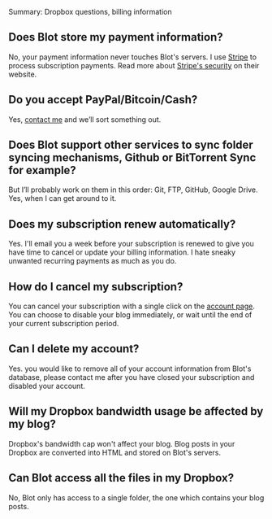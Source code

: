 Summary: Dropbox questions, billing information

## Does Blot store my payment information?

No, your payment information never touches Blot's servers. I use [Stripe](https://stripe.com/) to process subscription payments. Read more about [Stripe's security](https://stripe.com/help/security) on their website.

## Do you accept PayPal/Bitcoin/Cash?

Yes, [contact me](/contact) and we’ll sort something out.

## Does Blot support other services to sync folder syncing mechanisms, Github or BitTorrent Sync for example?

But I’ll probably work on them in this order: Git, FTP, GitHub, Google Drive. Yes, when I can get around to it.

## Does my subscription renew automatically?

Yes. I'll email you a week before your subscription is renewed to give you have time to cancel or update your billing information. I hate sneaky unwanted recurring payments as much as you do.

## How do I cancel my subscription?

You can cancel your subscription with a single click on the [account page](/account). You can choose to disable your blog immediately, or wait until the end of your current subscription period.

## Can I delete my account?

Yes. you would like to remove all of your account information from Blot's database, please contact me after you have closed your subscription and disabled your account.

## Will my Dropbox bandwidth usage be affected by my blog?

Dropbox's bandwidth cap won't affect your blog. Blog posts in your Dropbox are converted into HTML and stored on Blot's servers.

## Can Blot access all the files in my Dropbox?

No, Blot only has access to a single folder, the one which contains your blog posts.

